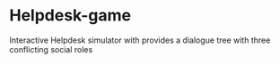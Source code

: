 # Helpdesk-game
Interactive Helpdesk simulator with provides a dialogue tree with three conflicting social roles
